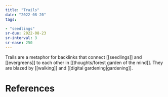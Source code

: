 ```yaml
---
title: "Trails"
date: "2022-08-20"
tags:

- "seedlings"
sr-due: 2022-08-23
sr-interval: 3
sr-ease: 250
---
```


Trails are a metaphor for backlinks that connect [[seedlings]] and [[evergreens]] to each other in [[thoughts/forest garden of the mind]]. They are blazed by [[walking]] and [[digital gardening|gardening]].

# References